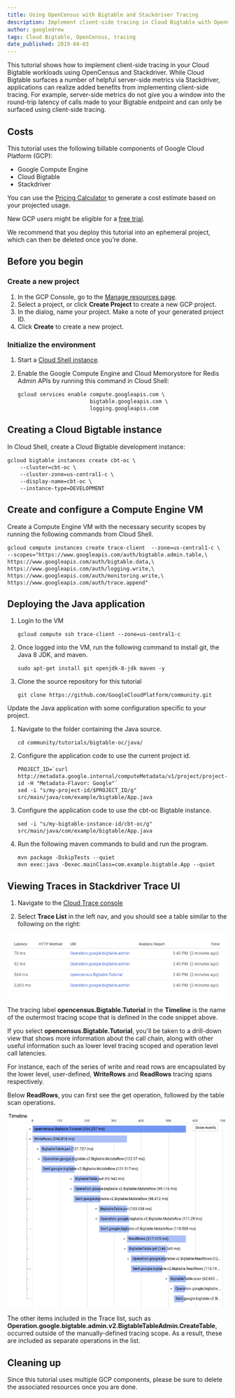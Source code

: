```yaml
---
title: Using OpenCensus with Bigtable and Stackdriver Tracing
description: Implement client-side tracing in Cloud Bigtable with OpenCensus and Stackdriver.
author: googledrew
tags: Cloud Bigtable, OpenCensus, tracing
date_published: 2019-04-03
---
```


This tutorial shows how to implement client-side tracing in your Cloud Bigtable workloads 
using OpenCensus and Stackdriver. While Cloud Bigtable surfaces a number of helpful server-side 
metrics via Stackdriver, applications can realize added benefits from implementing client-side tracing.
For example, server-side metrics do not give you a window into the round-trip latency of calls made to your 
Bigtable endpoint and can only be surfaced using client-side tracing.

## Costs

This tutorial uses the following billable components of Google Cloud Platform (GCP):

*   Google Compute Engine
*   Cloud Bigtable
*   Stackdriver

You can use the [Pricing Calculator](https://cloud.google.com/products/calculator/) to generate a cost estimate based on your projected usage.

New GCP users might be eligible for a [free trial](https://cloud.google.com/free/).

We recommend that you deploy this tutorial into an ephemeral project, which can then be deleted once you’re done.

## Before you begin

### Create a new project

1.  In the GCP Console, go to the [Manage resources page](https://console.cloud.google.com/cloud-resource-manager).
2.  Select a project, or click **Create Project** to create a new GCP project.
3.  In the dialog, name your project. Make a note of your generated project ID.
4.  Click **Create** to create a new project.

### Initialize the environment

1.  Start a [Cloud Shell instance](https://console.cloud.google.com/home/dashboard?cloudshell%3Dtrue).

2.  Enable the Google Compute Engine and Cloud Memorystore for Redis Admin APIs by running this command in Cloud Shell:

        gcloud services enable compute.googleapis.com \
                               bigtable.googleapis.com \
                               logging.googleapis.com
    

## Creating a Cloud Bigtable instance

In Cloud Shell, create a Cloud Bigtable development instance:

    gcloud bigtable instances create cbt-oc \
        --cluster=cbt-oc \
        --cluster-zone=us-central1-c \
        --display-name=cbt-oc \
        --instance-type=DEVELOPMENT

## Create and configure a Compute Engine VM

Create a Compute Engine VM with the necessary security scopes by running the following commands from Cloud Shell. 

    gcloud compute instances create trace-client  --zone=us-central1-c \
    --scopes="https://www.googleapis.com/auth/bigtable.admin.table,\
    https://www.googleapis.com/auth/bigtable.data,\
    https://www.googleapis.com/auth/logging.write,\
    https://www.googleapis.com/auth/monitoring.write,\
    https://www.googleapis.com/auth/trace.append"

## Deploying the Java application


1. Login to the VM

       gcloud compute ssh trace-client --zone=us-central1-c
        
        
1. Once logged into the VM, run the following command to install git, the Java 8 JDK, and maven.

       sudo apt-get install git openjdk-8-jdk maven -y

1. Clone the source repository for this tutorial

       git clone https://github.com/GoogleCloudPlatform/community.git
        
        
Update the Java application with some configuration specific to your project.

1. Navigate to the folder containing the Java source.

       cd community/tutorials/bigtable-oc/java/
        
        
1. Configure the application code to use the current project id.
 
       PROJECT_ID=`curl http://metadata.google.internal/computeMetadata/v1/project/project-id -H "Metadata-Flavor: Google"`
       sed -i "s/my-project-id/$PROJECT_ID/g" src/main/java/com/example/bigtable/App.java

1. Configure the application code to use the cbt-oc Bigtable instance.

       sed -i "s/my-bigtable-instance-id/cbt-oc/g" src/main/java/com/example/bigtable/App.java
        
1. Run the following maven commands to build and run the program.

       mvn package -DskipTests --quiet
       mvn exec:java -Dexec.mainClass=com.example.bigtable.App --quiet

## Viewing Traces in Stackdriver Trace UI

1. Navigate to the [Cloud Trace console](https://cloud.google.com/console/traces)

1. Select **Trace List** in the left nav, and you should see a table similar to the following on the right:


![](images/trace-list.png)

The tracing label **opencensus.Bigtable.Tutorial** in the **Timeline** is the name of 
the outermost tracing scope that is defined in the code snippet above.

If you select **opencensus.Bigtable.Tutorial**, you'll be taken to a drill-down view 
that shows more information about the call chain, along with other useful 
information such as lower level tracing scoped and operation level call latencies.

For instance, each of the series of write and read rows are encapsulated 
by the lower level, user-defined,  **WriteRows** and **ReadRows** tracing spans respectively. 

Below **ReadRows**, you can first see the get operation, followed by the table scan operations.

![](images/trace-timeline.png)

The other items included in the Trace list, such as **Operation.google.bigtable.admin.v2.BigtableTableAdmin.CreateTable**,  
occurred outside of the manually-defined tracing scope. As a result, these are included as separate operations in the list.

## Cleaning up

Since this tutorial uses multiple GCP components, please be sure to delete the associated resources once you are done.
